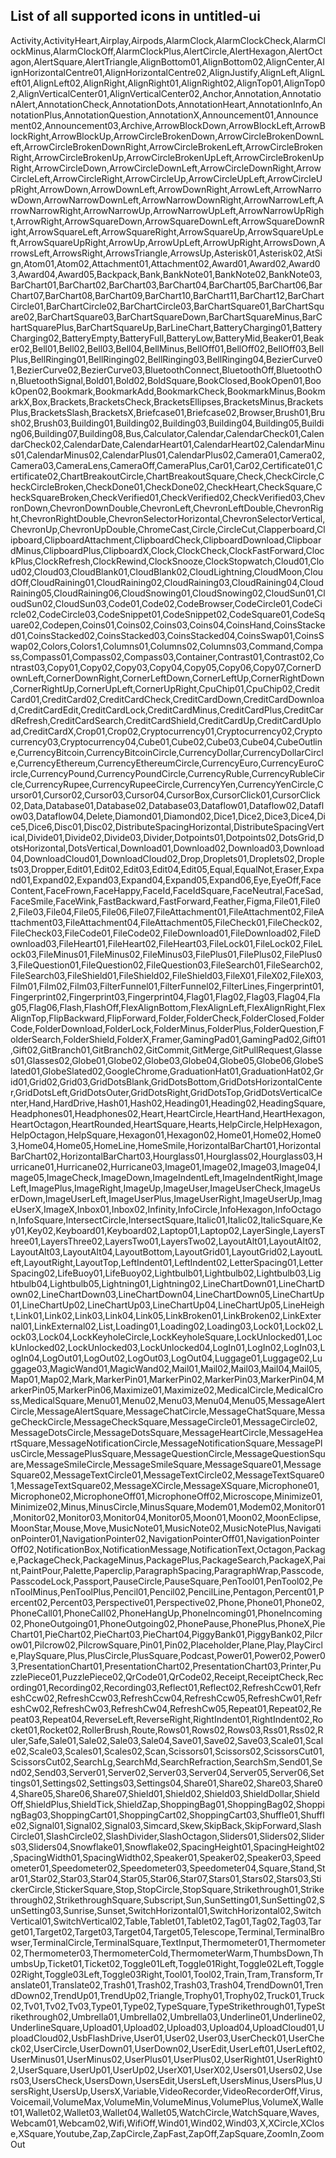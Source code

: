 ## List of all supported icons in untitled-ui
Activity,ActivityHeart,Airplay,Airpods,AlarmClock,AlarmClockCheck,AlarmClockMinus,AlarmClockOff,AlarmClockPlus,AlertCircle,AlertHexagon,AlertOctagon,AlertSquare,AlertTriangle,AlignBottom01,AlignBottom02,AlignCenter,AlignHorizontalCentre01,AlignHorizontalCentre02,AlignJustify,AlignLeft,AlignLeft01,AlignLeft02,AlignRight,AlignRight01,AlignRight02,AlignTop01,AlignTop02,AlignVerticalCenter01,AlignVerticalCenter02,Anchor,Annotation,AnnotationAlert,AnnotationCheck,AnnotationDots,AnnotationHeart,AnnotationInfo,AnnotationPlus,AnnotationQuestion,AnnotationX,Announcement01,Announcement02,Announcement03,Archive,ArrowBlockDown,ArrowBlockLeft,ArrowBlockRight,ArrowBlockUp,ArrowCircleBrokenDown,ArrowCircleBrokenDownLeft,ArrowCircleBrokenDownRight,ArrowCircleBrokenLeft,ArrowCircleBrokenRight,ArrowCircleBrokenUp,ArrowCircleBrokenUpLeft,ArrowCircleBrokenUpRight,ArrowCircleDown,ArrowCircleDownLeft,ArrowCircleDownRight,ArrowCircleLeft,ArrowCircleRight,ArrowCircleUp,ArrowCircleUpLeft,ArrowCircleUpRight,ArrowDown,ArrowDownLeft,ArrowDownRight,ArrowLeft,ArrowNarrowDown,ArrowNarrowDownLeft,ArrowNarrowDownRight,ArrowNarrowLeft,ArrowNarrowRight,ArrowNarrowUp,ArrowNarrowUpLeft,ArrowNarrowUpRight,ArrowRight,ArrowSquareDown,ArrowSquareDownLeft,ArrowSquareDownRight,ArrowSquareLeft,ArrowSquareRight,ArrowSquareUp,ArrowSquareUpLeft,ArrowSquareUpRight,ArrowUp,ArrowUpLeft,ArrowUpRight,ArrowsDown,ArrowsLeft,ArrowsRight,ArrowsTriangle,ArrowsUp,Asterisk01,Asterisk02,AtSign,Atom01,Atom02,Attachment01,Attachment02,Award01,Award02,Award03,Award04,Award05,Backpack,Bank,BankNote01,BankNote02,BankNote03,BarChart01,BarChart02,BarChart03,BarChart04,BarChart05,BarChart06,BarChart07,BarChart08,BarChart09,BarChart10,BarChart11,BarChart12,BarChartCircle01,BarChartCircle02,BarChartCircle03,BarChartSquare01,BarChartSquare02,BarChartSquare03,BarChartSquareDown,BarChartSquareMinus,BarChartSquarePlus,BarChartSquareUp,BarLineChart,BatteryCharging01,BatteryCharging02,BatteryEmpty,BatteryFull,BatteryLow,BatteryMid,Beaker01,Beaker02,Bell01,Bell02,Bell03,Bell04,BellMinus,BellOff01,BellOff02,BellOff03,BellPlus,BellRinging01,BellRinging02,BellRinging03,BellRinging04,BezierCurve01,BezierCurve02,BezierCurve03,BluetoothConnect,BluetoothOff,BluetoothOn,BluetoothSignal,Bold01,Bold02,BoldSquare,BookClosed,BookOpen01,BookOpen02,Bookmark,BookmarkAdd,BookmarkCheck,BookmarkMinus,BookmarkX,Box,Brackets,BracketsCheck,BracketsEllipses,BracketsMinus,BracketsPlus,BracketsSlash,BracketsX,Briefcase01,Briefcase02,Browser,Brush01,Brush02,Brush03,Building01,Building02,Building03,Building04,Building05,Building06,Building07,Building08,Bus,Calculator,Calendar,CalendarCheck01,CalendarCheck02,CalendarDate,CalendarHeart01,CalendarHeart02,CalendarMinus01,CalendarMinus02,CalendarPlus01,CalendarPlus02,Camera01,Camera02,Camera03,CameraLens,CameraOff,CameraPlus,Car01,Car02,Certificate01,Certificate02,ChartBreakoutCircle,ChartBreakoutSquare,Check,CheckCircle,CheckCircleBroken,CheckDone01,CheckDone02,CheckHeart,CheckSquare,CheckSquareBroken,CheckVerified01,CheckVerified02,CheckVerified03,ChevronDown,ChevronDownDouble,ChevronLeft,ChevronLeftDouble,ChevronRight,ChevronRightDouble,ChevronSelectorHorizontal,ChevronSelectorVertical,ChevronUp,ChevronUpDouble,ChromeCast,Circle,CircleCut,Clapperboard,Clipboard,ClipboardAttachment,ClipboardCheck,ClipboardDownload,ClipboardMinus,ClipboardPlus,ClipboardX,Clock,ClockCheck,ClockFastForward,ClockPlus,ClockRefresh,ClockRewind,ClockSnooze,ClockStopwatch,Cloud01,Cloud02,Cloud03,CloudBlank01,CloudBlank02,CloudLightning,CloudMoon,CloudOff,CloudRaining01,CloudRaining02,CloudRaining03,CloudRaining04,CloudRaining05,CloudRaining06,CloudSnowing01,CloudSnowing02,CloudSun01,CloudSun02,CloudSun03,Code01,Code02,CodeBrowser,CodeCircle01,CodeCircle02,CodeCircle03,CodeSnippet01,CodeSnippet02,CodeSquare01,CodeSquare02,Codepen,Coins01,Coins02,Coins03,Coins04,CoinsHand,CoinsStacked01,CoinsStacked02,CoinsStacked03,CoinsStacked04,CoinsSwap01,CoinsSwap02,Colors,Colors1,Columns01,Columns02,Columns03,Command,Compass,Compass01,Compass02,Compass03,Container,Contrast01,Contrast02,Contrast03,Copy01,Copy02,Copy03,Copy04,Copy05,Copy06,Copy07,CornerDownLeft,CornerDownRight,CornerLeftDown,CornerLeftUp,CornerRightDown,CornerRightUp,CornerUpLeft,CornerUpRight,CpuChip01,CpuChip02,CreditCard01,CreditCard02,CreditCardCheck,CreditCardDown,CreditCardDownload,CreditCardEdit,CreditCardLock,CreditCardMinus,CreditCardPlus,CreditCardRefresh,CreditCardSearch,CreditCardShield,CreditCardUp,CreditCardUpload,CreditCardX,Crop01,Crop02,Cryptocurrency01,Cryptocurrency02,Cryptocurrency03,Cryptocurrency04,Cube01,Cube02,Cube03,Cube04,CubeOutline,CurrencyBitcoin,CurrencyBitcoinCircle,CurrencyDollar,CurrencyDollarCircle,CurrencyEthereum,CurrencyEthereumCircle,CurrencyEuro,CurrencyEuroCircle,CurrencyPound,CurrencyPoundCircle,CurrencyRuble,CurrencyRubleCircle,CurrencyRupee,CurrencyRupeeCircle,CurrencyYen,CurrencyYenCircle,Cursor01,Cursor02,Cursor03,Cursor04,CursorBox,CursorClick01,CursorClick02,Data,Database01,Database02,Database03,Dataflow01,Dataflow02,Dataflow03,Dataflow04,Delete,Diamond01,Diamond02,Dice1,Dice2,Dice3,Dice4,Dice5,Dice6,Disc01,Disc02,DistributeSpacingHorizontal,DistributeSpacingVertical,Divide01,Divide02,Divide03,Divider,Dotpoints01,Dotpoints02,DotsGrid,DotsHorizontal,DotsVertical,Download01,Download02,Download03,Download04,DownloadCloud01,DownloadCloud02,Drop,Droplets01,Droplets02,Droplets03,Dropper,Edit01,Edit02,Edit03,Edit04,Edit05,Equal,EqualNot,Eraser,Expand01,Expand02,Expand03,Expand04,Expand05,Expand06,Eye,EyeOff,FaceContent,FaceFrown,FaceHappy,FaceId,FaceIdSquare,FaceNeutral,FaceSad,FaceSmile,FaceWink,FastBackward,FastForward,Feather,Figma,File01,File02,File03,File04,File05,File06,File07,FileAttachment01,FileAttachment02,FileAttachment03,FileAttachment04,FileAttachment05,FileCheck01,FileCheck02,FileCheck03,FileCode01,FileCode02,FileDownload01,FileDownload02,FileDownload03,FileHeart01,FileHeart02,FileHeart03,FileLock01,FileLock02,FileLock03,FileMinus01,FileMinus02,FileMinus03,FilePlus01,FilePlus02,FilePlus03,FileQuestion01,FileQuestion02,FileQuestion03,FileSearch01,FileSearch02,FileSearch03,FileShield01,FileShield02,FileShield03,FileX01,FileX02,FileX03,Film01,Film02,Film03,FilterFunnel01,FilterFunnel02,FilterLines,Fingerprint01,Fingerprint02,Fingerprint03,Fingerprint04,Flag01,Flag02,Flag03,Flag04,Flag05,Flag06,Flash,FlashOff,FlexAlignBottom,FlexAlignLeft,FlexAlignRight,FlexAlignTop,FlipBackward,FlipForward,Folder,FolderCheck,FolderClosed,FolderCode,FolderDownload,FolderLock,FolderMinus,FolderPlus,FolderQuestion,FolderSearch,FolderShield,FolderX,Framer,GamingPad01,GamingPad02,Gift01,Gift02,GitBranch01,GitBranch02,GitCommit,GitMerge,GitPullRequest,Glasses01,Glasses02,Globe01,Globe02,Globe03,Globe04,Globe05,Globe06,GlobeSlated01,GlobeSlated02,GoogleChrome,GraduationHat01,GraduationHat02,Grid01,Grid02,Grid03,GridDotsBlank,GridDotsBottom,GridDotsHorizontalCenter,GridDotsLeft,GridDotsOuter,GridDotsRight,GridDotsTop,GridDotsVerticalCenter,Hand,HardDrive,Hash01,Hash02,Heading01,Heading02,HeadingSquare,Headphones01,Headphones02,Heart,HeartCircle,HeartHand,HeartHexagon,HeartOctagon,HeartRounded,HeartSquare,Hearts,HelpCircle,HelpHexagon,HelpOctagon,HelpSquare,Hexagon01,Hexagon02,Home01,Home02,Home03,Home04,Home05,HomeLine,HomeSmile,HorizontalBarChart01,HorizontalBarChart02,HorizontalBarChart03,Hourglass01,Hourglass02,Hourglass03,Hurricane01,Hurricane02,Hurricane03,Image01,Image02,Image03,Image04,Image05,ImageCheck,ImageDown,ImageIndentLeft,ImageIndentRight,ImageLeft,ImagePlus,ImageRight,ImageUp,ImageUser,ImageUserCheck,ImageUserDown,ImageUserLeft,ImageUserPlus,ImageUserRight,ImageUserUp,ImageUserX,ImageX,Inbox01,Inbox02,Infinity,InfoCircle,InfoHexagon,InfoOctagon,InfoSquare,IntersectCircle,IntersectSquare,Italic01,Italic02,ItalicSquare,Key01,Key02,Keyboard01,Keyboard02,Laptop01,Laptop02,LayerSingle,LayersThree01,LayersThree02,LayersTwo01,LayersTwo02,LayoutAlt01,LayoutAlt02,LayoutAlt03,LayoutAlt04,LayoutBottom,LayoutGrid01,LayoutGrid02,LayoutLeft,LayoutRight,LayoutTop,LeftIndent01,LeftIndent02,LetterSpacing01,LetterSpacing02,LifeBuoy01,LifeBuoy02,Lightbulb01,Lightbulb02,Lightbulb03,Lightbulb04,Lightbulb05,Lightning01,Lightning02,LineChartDown01,LineChartDown02,LineChartDown03,LineChartDown04,LineChartDown05,LineChartUp01,LineChartUp02,LineChartUp03,LineChartUp04,LineChartUp05,LineHeight,Link01,Link02,Link03,Link04,Link05,LinkBroken01,LinkBroken02,LinkExternal01,LinkExternal02,List,Loading01,Loading02,Loading03,Lock01,Lock02,Lock03,Lock04,LockKeyholeCircle,LockKeyholeSquare,LockUnlocked01,LockUnlocked02,LockUnlocked03,LockUnlocked04,LogIn01,LogIn02,LogIn03,LogIn04,LogOut01,LogOut02,LogOut03,LogOut04,Luggage01,Luggage02,Luggage03,MagicWand01,MagicWand02,Mail01,Mail02,Mail03,Mail04,Mail05,Map01,Map02,Mark,MarkerPin01,MarkerPin02,MarkerPin03,MarkerPin04,MarkerPin05,MarkerPin06,Maximize01,Maximize02,MedicalCircle,MedicalCross,MedicalSquare,Menu01,Menu02,Menu03,Menu04,Menu05,MessageAlertCircle,MessageAlertSquare,MessageChatCircle,MessageChatSquare,MessageCheckCircle,MessageCheckSquare,MessageCircle01,MessageCircle02,MessageDotsCircle,MessageDotsSquare,MessageHeartCircle,MessageHeartSquare,MessageNotificationCircle,MessageNotificationSquare,MessagePlusCircle,MessagePlusSquare,MessageQuestionCircle,MessageQuestionSquare,MessageSmileCircle,MessageSmileSquare,MessageSquare01,MessageSquare02,MessageTextCircle01,MessageTextCircle02,MessageTextSquare01,MessageTextSquare02,MessageXCircle,MessageXSquare,Microphone01,Microphone02,MicrophoneOff01,MicrophoneOff02,Microscope,Minimize01,Minimize02,Minus,MinusCircle,MinusSquare,Modem01,Modem02,Monitor01,Monitor02,Monitor03,Monitor04,Monitor05,Moon01,Moon02,MoonEclipse,MoonStar,Mouse,Move,MusicNote01,MusicNote02,MusicNotePlus,NavigationPointer01,NavigationPointer02,NavigationPointerOff01,NavigationPointerOff02,NotificationBox,NotificationMessage,NotificationText,Octagon,Package,PackageCheck,PackageMinus,PackagePlus,PackageSearch,PackageX,Paint,PaintPour,Palette,Paperclip,ParagraphSpacing,ParagraphWrap,Passcode,PasscodeLock,Passport,PauseCircle,PauseSquare,PenTool01,PenTool02,PenToolMinus,PenToolPlus,Pencil01,Pencil02,PencilLine,Pentagon,Percent01,Percent02,Percent03,Perspective01,Perspective02,Phone,Phone01,Phone02,PhoneCall01,PhoneCall02,PhoneHangUp,PhoneIncoming01,PhoneIncoming02,PhoneOutgoing01,PhoneOutgoing02,PhonePause,PhonePlus,PhoneX,PieChart01,PieChart02,PieChart03,PieChart04,PiggyBank01,PiggyBank02,Pilcrow01,Pilcrow02,PilcrowSquare,Pin01,Pin02,Placeholder,Plane,Play,PlayCircle,PlaySquare,Plus,PlusCircle,PlusSquare,Podcast,Power01,Power02,Power03,PresentationChart01,PresentationChart02,PresentationChart03,Printer,PuzzlePiece01,PuzzlePiece02,QrCode01,QrCode02,Receipt,ReceiptCheck,Recording01,Recording02,Recording03,Reflect01,Reflect02,RefreshCcw01,RefreshCcw02,RefreshCcw03,RefreshCcw04,RefreshCcw05,RefreshCw01,RefreshCw02,RefreshCw03,RefreshCw04,RefreshCw05,Repeat01,Repeat02,Repeat03,Repeat04,ReverseLeft,ReverseRight,RightIndent01,RightIndent02,Rocket01,Rocket02,RollerBrush,Route,Rows01,Rows02,Rows03,Rss01,Rss02,Ruler,Safe,Sale01,Sale02,Sale03,Sale04,Save01,Save02,Save03,Scale01,Scale02,Scale03,Scales01,Scales02,Scan,Scissors01,Scissors02,ScissorsCut01,ScissorsCut02,SearchLg,SearchMd,SearchRefraction,SearchSm,Send01,Send02,Send03,Server01,Server02,Server03,Server04,Server05,Server06,Settings01,Settings02,Settings03,Settings04,Share01,Share02,Share03,Share04,Share05,Share06,Share07,Shield01,Shield02,Shield03,ShieldDollar,ShieldOff,ShieldPlus,ShieldTick,ShieldZap,ShoppingBag01,ShoppingBag02,ShoppingBag03,ShoppingCart01,ShoppingCart02,ShoppingCart03,Shuffle01,Shuffle02,Signal01,Signal02,Signal03,Simcard,Skew,SkipBack,SkipForward,SlashCircle01,SlashCircle02,SlashDivider,SlashOctagon,Sliders01,Sliders02,Sliders03,Sliders04,Snowflake01,Snowflake02,SpacingHeight01,SpacingHeight02,SpacingWidth01,SpacingWidth02,Speaker01,Speaker02,Speaker03,Speedometer01,Speedometer02,Speedometer03,Speedometer04,Square,Stand,Star01,Star02,Star03,Star04,Star05,Star06,Star07,Stars01,Stars02,Stars03,StickerCircle,StickerSquare,Stop,StopCircle,StopSquare,Strikethrough01,Strikethrough02,StrikethroughSquare,Subscript,Sun,SunSetting01,SunSetting02,SunSetting03,Sunrise,Sunset,SwitchHorizontal01,SwitchHorizontal02,SwitchVertical01,SwitchVertical02,Table,Tablet01,Tablet02,Tag01,Tag02,Tag03,Target01,Target02,Target03,Target04,Target05,Telescope,Terminal,TerminalBrowser,TerminalCircle,TerminalSquare,TextInput,Thermometer01,Thermometer02,Thermometer03,ThermometerCold,ThermometerWarm,ThumbsDown,ThumbsUp,Ticket01,Ticket02,Toggle01Left,Toggle01Right,Toggle02Left,Toggle02Right,Toggle03Left,Toggle03Right,Tool01,Tool02,Train,Tram,Transform,Translate01,Translate02,Trash01,Trash02,Trash03,Trash04,TrendDown01,TrendDown02,TrendUp01,TrendUp02,Triangle,Trophy01,Trophy02,Truck01,Truck02,Tv01,Tv02,Tv03,Type01,Type02,TypeSquare,TypeStrikethrough01,TypeStrikethrough02,Umbrella01,Umbrella02,Umbrella03,Underline01,Underline02,UnderlineSquare,Upload01,Upload02,Upload03,Upload04,UploadCloud01,UploadCloud02,UsbFlashDrive,User01,User02,User03,UserCheck01,UserCheck02,UserCircle,UserDown01,UserDown02,UserEdit,UserLeft01,UserLeft02,UserMinus01,UserMinus02,UserPlus01,UserPlus02,UserRight01,UserRight02,UserSquare,UserUp01,UserUp02,UserX01,UserX02,Users01,Users02,Users03,UsersCheck,UsersDown,UsersEdit,UsersLeft,UsersMinus,UsersPlus,UsersRight,UsersUp,UsersX,Variable,VideoRecorder,VideoRecorderOff,Virus,Voicemail,VolumeMax,VolumeMin,VolumeMinus,VolumePlus,VolumeX,Wallet01,Wallet02,Wallet03,Wallet04,Wallet05,WatchCircle,WatchSquare,Waves,Webcam01,Webcam02,Wifi,WifiOff,Wind01,Wind02,Wind03,X,XCircle,XClose,XSquare,Youtube,Zap,ZapCircle,ZapFast,ZapOff,ZapSquare,ZoomIn,ZoomOut